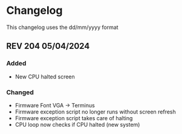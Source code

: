 # Changelog

This changelog uses the dd/mm/yyyy format

## REV 204 05/04/2024

### Added
- New CPU halted screen

### Changed
- Firmware Font VGA -> Terminus
- Firmware exception script no longer runs without screen refresh
- Firmware exception script takes care of halting
- CPU loop now checks if CPU halted (new system)